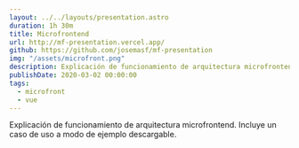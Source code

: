 ```yaml
---
layout: ../../layouts/presentation.astro
duration: 1h 30m
title: Microfrontend
url: http://mf-presentation.vercel.app/
github: https://github.com/josemasf/mf-presentation
img: "/assets/microfront.png"
description: Explicación de funcionamiento de arquitectura microfrontend. Incluye un caso de uso a modo de ejemplo descargable.
publishDate: 2020-03-02 00:00:00
tags:
  - microfront
  - vue
---
```


Explicación de funcionamiento de arquitectura microfrontend. Incluye un caso de uso a modo de ejemplo descargable.
